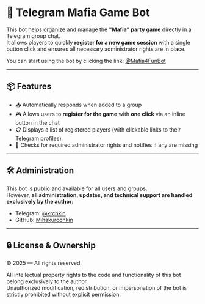 # 🤖 Telegram Mafia Game Bot

This bot helps organize and manage the **"Mafia" party game** directly in a Telegram group chat.  
It allows players to quickly **register for a new game session** with a single button click and ensures all necessary administrator rights are in place.

You can start using the bot by clicking the link: [@Mafia4FunBot](https://t.me/Mafia4FunBot)

---

## 📦 Features

- 📥 Automatically responds when added to a group
- 🎮 Allows users to **register for the game** with **one click** via an inline button in the chat
- 📋 Displays a list of registered players (with clickable links to their Telegram profiles)
- 🔐 Checks for required administrator rights and notifies if any are missing

---

## 🛠 Administration

This bot is **public** and available for all users and groups.  
However, **all administration, updates, and technical support are handled exclusively by the author**:

- Telegram: [@krchkin](https://t.me/krchkin)  
- GitHub: [Mihakurochkin](https://github.com/Mihakurochkin)

---

## 🔒 License & Ownership

© 2025 — All rights reserved.

All intellectual property rights to the code and functionality of this bot belong exclusively to the author.  
Unauthorized modification, redistribution, or impersonation of the bot is strictly prohibited without explicit permission.
